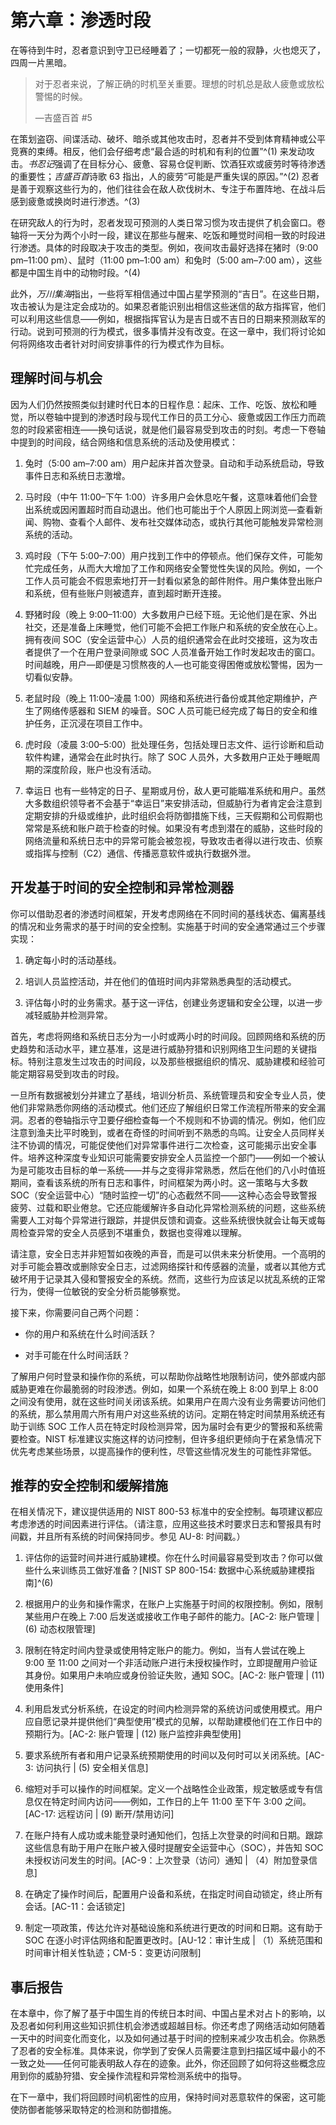 # 第六章：渗透时段

在等待到牛时，忍者意识到守卫已经睡着了；一切都死一般的寂静，火也熄灭了，四周一片黑暗。

> 对于忍者来说，了解正确的时机至关重要。理想的时机总是敌人疲惫或放松警惕的时候。
> 
> —吉盛百首 #5

在策划盗窃、间谍活动、破坏、暗杀或其他攻击时，忍者并不受到体育精神或公平竞赛的束缚。相反，他们会仔细考虑“最合适的时机和有利的位置”^(1) 来发动攻击。*书忍记*强调了在目标分心、疲惫、容易仓促判断、饮酒狂欢或疲劳时等待渗透的重要性；*吉盛百首*诗歌 63 指出，人的疲劳“可能是严重失误的原因。”^(2) 忍者是善于观察这些行为的，他们往往会在敌人砍伐树木、专注于布置阵地、在战斗后感到疲惫或换岗时进行渗透。^(3)

在研究敌人的行为时，忍者发现可预测的人类日常习惯为攻击提供了机会窗口。卷轴将一天分为两个小时一段，建议在那些与醒来、吃饭和睡觉时间相一致的时段进行渗透。具体的时段取决于攻击的类型。例如，夜间攻击最好选择在猪时（9:00 pm–11:00 pm）、鼠时（11:00 pm–1:00 am）和兔时（5:00 am–7:00 am），这些都是中国生肖中的动物时段。^(4)

此外，*万川集海*指出，一些将军相信通过中国占星学预测的“吉日”。在这些日期，攻击被认为是注定会成功的。如果忍者能识别出相信这些迷信的敌方指挥官，他们可以利用这些信息——例如，根据指挥官认为是吉日或不吉日的日期来预测敌军的行动。说到可预测的行为模式，很多事情并没有改变。在这一章中，我们将讨论如何将网络攻击者针对时间安排事件的行为模式作为目标。

## 理解时间与机会

因为人们仍然按照类似封建时代日本的日程作息：起床、工作、吃饭、放松和睡觉，所以卷轴中提到的渗透时段与现代工作日的员工分心、疲惫或因工作压力而疏忽的时段紧密相连——换句话说，就是他们最容易受到攻击的时刻。考虑一下卷轴中提到的时间段，结合网络和信息系统的活动及使用模式：

1.  兔时（5:00 am–7:00 am）用户起床并首次登录。自动和手动系统启动，导致事件日志和系统日志激增。

1.  马时段（中午 11:00–下午 1:00）许多用户会休息吃午餐，这意味着他们会登出系统或因闲置超时而自动退出。他们也可能出于个人原因上网浏览—查看新闻、购物、查看个人邮件、发布社交媒体动态，或执行其他可能触发异常检测系统的活动。

1.  鸡时段（下午 5:00–7:00）用户找到工作中的停顿点。他们保存文件，可能匆忙完成任务，从而大大增加了工作和网络安全警觉性失误的风险。例如，一个工作人员可能会不假思索地打开一封看似紧急的邮件附件。用户集体登出账户和系统，但有些账户则被遗弃，直到超时断开连接。

1.  野猪时段（晚上 9:00–11:00）大多数用户已经下班。无论他们是在家、外出社交，还是准备上床睡觉，他们可能不会把工作账户和系统的安全放在心上。拥有夜间 SOC（安全运营中心）人员的组织通常会在此时交接班，这为攻击者提供了一个在用户登录间隙或 SOC 人员准备开始工作时发起攻击的窗口。时间越晚，用户—即便是习惯熬夜的人—也可能变得困倦或放松警惕，因为一切看似安静。

1.  老鼠时段（晚上 11:00–凌晨 1:00）网络和系统进行备份或其他定期维护，产生了网络传感器和 SIEM 的噪音。SOC 人员可能已经完成了每日的安全和维护任务，正沉浸在项目工作中。

1.  虎时段（凌晨 3:00–5:00）批处理任务，包括处理日志文件、运行诊断和启动软件构建，通常会在此时执行。除了 SOC 人员外，大多数用户正处于睡眠周期的深度阶段，账户也没有活动。

1.  幸运日 也有一些特定的日子、星期或月份，敌人更可能瞄准系统和用户。虽然大多数组织领导者不会基于“幸运日”来安排活动，但威胁行为者肯定会注意到定期安排的升级或维护，此时组织会将防御措施下线，三天假期和公司假期也常常是系统和账户疏于检查的时候。如果没有考虑到潜在的威胁，这些时段的网络流量和系统日志中的异常可能会被忽视，导致攻击者得以进行攻击、侦察或指挥与控制（C2）通信、传播恶意软件或执行数据外泄。

## 开发基于时间的安全控制和异常检测器

你可以借助忍者的渗透时间框架，开发考虑网络在不同时间的基线状态、偏离基线的情况和业务需求的基于时间的安全控制。实施基于时间的安全通常通过三个步骤实现：

1.  确定每小时的活动基线。

1.  培训人员监控活动，并在他们的值班时间内非常熟悉典型的活动模式。

1.  评估每小时的业务需求。基于这一评估，创建业务逻辑和安全公理，以进一步减轻威胁并检测异常。

首先，考虑将网络和系统日志分为一小时或两小时的时间段。回顾网络和系统的历史趋势和活动水平，建立基准，这是进行威胁狩猎和识别网络卫生问题的关键指标。特别注意发生过攻击的时间段，以及那些根据组织的情况、威胁建模和经验可能定期容易受到攻击的时段。

一旦所有数据被划分并建立了基线，培训分析员、系统管理员和安全专业人员，使他们非常熟悉你网络的活动模式。他们还应了解组织日常工作流程所带来的安全漏洞。忍者的卷轴指示守卫要仔细检查每一个不规则和不协调的情况。例如，他们应注意到渔夫比平时晚到，或者在奇怪的时间听到不熟悉的鸟鸣。让安全人员同样关注不协调的情况，可能促使他们对异常事件进行二次检查，这可能揭示出安全事件。培养这种深度专业知识可能需要安排安全人员监控一个部门——例如一个被认为是可能攻击目标的单一系统——并与之变得非常熟悉，然后在他们的八小时值班期间，查看该系统的所有日志和事件，时间框架为两小时。这一策略与大多数 SOC（安全运营中心）“随时监控一切”的心态截然不同——这种心态会导致警报疲劳、过载和职业倦怠。它还应能缓解许多自动化异常检测系统的问题，这些系统需要人工对每个异常进行跟踪，并提供反馈和调查。这些系统很快就会让每天或每周检查异常的安全人员感到不堪重负，数据也变得难以理解。

请注意，安全日志并非短暂如夜晚的声音，而是可以供未来分析使用。一个高明的对手可能会篡改或删除安全日志，过滤网络探针和传感器的流量，或者以其他方式破坏用于记录其入侵和警报安全的系统。然而，这些行为应该足以扰乱系统的正常行为，使得一位敏锐的安全分析员能够察觉。

接下来，你需要问自己两个问题：

+   你的用户和系统在什么时间活跃？

+   对手可能在什么时间活跃？

了解用户何时登录和操作你的系统，可以帮助你战略性地限制访问，使外部或内部威胁更难在你最脆弱的时段渗透。例如，如果一个系统在晚上 8:00 到早上 8:00 之间没有使用，就在这些时间关闭该系统。如果用户在周六没有业务需要访问他们的系统，那么禁用周六所有用户对这些系统的访问。定期在特定时间禁用系统还有助于训练 SOC 工作人员在特定时段检测异常，因为届时会有更少的警报和系统需要检查。NIST 标准建议实施这样的访问控制，但许多组织更倾向于在紧急情况下优先考虑某些场景，以提高操作的便利性，尽管这些情况发生的可能性非常低。

## 推荐的安全控制和缓解措施

在相关情况下，建议提供适用的 NIST 800-53 标准中的安全控制。每项建议都应考虑渗透的时间因素进行评估。（请注意，应用这些技术时要求日志和警报具有时间戳，并且所有系统的时间保持同步。参见 AU-8: 时间戳。）

1.  评估你的运营时间并进行威胁建模。你在什么时间最容易受到攻击？你可以做些什么来训练员工做好准备？[NIST SP 800-154: 数据中心系统威胁建模指南]^(6)

1.  根据用户的业务和操作需求，在账户上实施基于时间的权限控制。例如，限制某些用户在晚上 7:00 后发送或接收工作电子邮件的能力。[AC-2: 账户管理 | (6) 动态权限管理]

1.  限制在特定时间内登录或使用特定账户的能力。例如，当有人尝试在晚上 9:00 至 11:00 之间对一个非活动账户进行未授权操作时，立即提醒用户验证其身份。如果用户未响应或身份验证失败，通知 SOC。[AC-2: 账户管理 | (11) 使用条件]

1.  利用启发式分析系统，在设定的时间内检测异常的系统访问或使用模式。用户应自愿记录并提供他们“典型使用”模式的见解，以帮助建模他们在工作日中的预期行为。[AC-2: 账户管理 | (12) 账户监控非典型使用]

1.  要求系统所有者和用户记录系统预期使用的时间以及何时可以关闭系统。[AC-3: 访问执行 | (5) 安全相关信息]

1.  缩短对手可以操作的时间框架。定义一个战略性企业政策，规定敏感或专有信息仅在特定时间内访问——例如，工作日的上午 11:00 至下午 3:00 之间。[AC-17: 远程访问 | (9) 断开/禁用访问]

1.  在账户持有人成功或未能登录时通知他们，包括上次登录的时间和日期。跟踪这些信息有助于用户在账户被入侵时提醒安全运营中心（SOC），并告知 SOC 未授权访问发生的时间。[AC-9：上次登录（访问）通知 | （4）附加登录信息]

1.  在确定了操作时间后，配置用户设备和系统，在指定时间自动锁定，终止所有会话。[AC-11：会话锁定]

1.  制定一项政策，传达允许对基础设施和系统进行更改的时间和日期。这有助于 SOC 在逐小时评估网络和配置更改时。[AU-12：审计生成 | （1）系统范围和时间审计相关性轨迹；CM-5：变更访问限制]

## 事后报告

在本章中，你了解了基于中国生肖的传统日本时间、中国占星术对占卜的影响，以及忍者如何利用这些知识抓住机会渗透或超越目标。你还考虑了网络活动如何随着一天中的时间变化而变化，以及如何通过基于时间的控制来减少攻击机会。你熟悉了忍者的安全标准。具体来说，你学到了安保人员需要注意到扫描区域中最小的不一致之处——任何可能表明敌人存在的迹象。此外，你还回顾了如何将这些概念应用到你的威胁狩猎、安全操作流程和异常检测系统中的指导。

在下一章中，我们将回顾时间机密性的应用，保持时间对恶意软件的保密，这可能使防御者能够采取特定的检测和防御措施。
